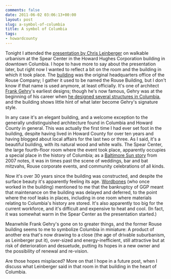 ```yaml
---
comments: false
date: 2011-06-02 03:06:13+00:00
layout: post
slug: a-symbol-of-columbia
title: A symbol of Columbia
tags:
- howardcounty
---
```


Tonight I attended the [presentation by Chris Leinberger](http://www.columbiamd.com/2011/05/media-resources-leinberger/) on walkable urbanism at the Spear Center in the Howard Hughes Corporation building in downtown Columbia. I hope to have more to say about the presentation later, but right now I wanted to reflect a bit on the room and the building in which it took place. The [building](http://www.waymarking.com/waymarks/WM3V0K_Rouse_Company_Headquarters_Frank_Gehry_Columbia_MD_USA) was the original headquarters office of the Rouse Company; I gather it used to be named the Rouse Building, but I don't know if that name is used anymore, at least officially. It's one of architect [Frank Gehry](http://en.wikipedia.org/wiki/Frank_Gehry)'s earliest designs; though he's now famous, Gehry was at the beginning of his career when [he designed several structures in Columbia](http://issuu.com/ashleysimcox/docs/baltimoremag), and the building shows little hint of what later become Gehry's signature style.

In any case it's an elegant building, and a welcome exception to the generally undistinguished architecture found in Columbia and Howard County in general. This was actually the first time I had ever set foot in the building, despite having lived in Howard County for over ten years and having blogged about local affairs for the last two or three. As I said, it's a beautiful building, with its natural wood and white walls. The Spear Center, the large fourth-floor room where the event took place, apparently occupies a special place in the history of Columbia; as a [Baltimore Sun story](http://articles.baltimoresun.com/2007-06-03/news/0706020142_1_spear-rouse-howard-county) from 2007 notes, it was in times past the scene of weddings, bar and bat mitzvahs, Rouse corporate events, and community celebrations of all kinds.

Now it's over 30 years since the building was constructed, and despite the surface beauty it's apparently feeling its age. [Wordbones](http://writing-the-wrongs.blogspot.com/) (who once worked in the building) mentioned to me that the bankruptcy of GGP meant that maintenance on the building was delayed and deferred, to the point where the roof leaks in places, including in one room where materials relating to Columbia's history are stored. It's also apparently too big for the current workforce, and it's difficult and expensive to heat and cool. (In fact, it was somewhat warm in the Spear Center as the presentation started.)

Meanwhile Frank Gehry's gone on to greater things, and the former Rouse building seems to me to symbolize Columbia in miniature: A product of another era that's now drawing to a close (the age of drivable suburbanism, as Leinberger put it), over-sized and energy-inefficient, still attractive but at risk of deterioration and desuetude, putting its hopes in a new owner and the possibility of renewal and re-vision.

Are those hopes misplaced? More on that I hope in a future post, when I discuss what Leinberger said in that room in that building in the heart of Columbia.
